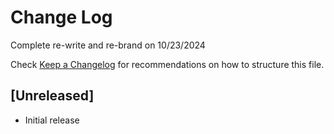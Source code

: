 # Change Log

Complete re-write and re-brand on 10/23/2024 

Check [Keep a Changelog](http://keepachangelog.com/) for recommendations on how to structure this file.

## [Unreleased]

- Initial release